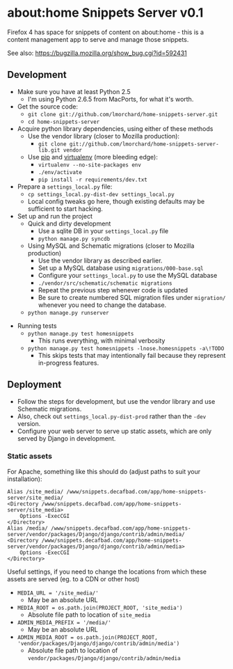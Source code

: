 # about:home Snippets Server v0.1

Firefox 4 has space for snippets of content on about:home - this is a content
management app to serve and manage those snippets.

See also: <https://bugzilla.mozilla.org/show_bug.cgi?id=592431>

## Development

* Make sure you have at least Python 2.5
    * I'm using Python 2.6.5 from MacPorts, for what it's worth.
* Get the source code:
    * `git clone git://github.com/lmorchard/home-snippets-server.git`
    * `cd home-snippets-server`
* Acquire python library dependencies, using either of these methods
    * Use the vendor library (closer to Mozilla production):
        * `git clone git://github.com/lmorchard/home-snippets-server-lib.git vendor`
    * Use [pip][] and [virtualenv][] (more bleeding edge):
        * `virtualenv --no-site-packages env`
        * `./env/activate`
        * `pip install -r requirements/dev.txt`
* Prepare a `settings_local.py` file:
    * `cp settings_local.py-dist-dev settings_local.py`
    * Local config tweaks go here, though existing defaults may be sufficient to start hacking.
* Set up and run the project
    * Quick and dirty development
        * Use a sqlite DB in your `settings_local.py` file
        * `python manage.py syncdb`
    * Using MySQL and Schematic migrations (closer to Mozilla production)
        * Use the vendor library as described earlier.
        * Set up a MySQL database using `migrations/000-base.sql`
        * Configure your `settings_local.py` to use the MySQL database
        * `./vendor/src/schematic/schematic migrations`
        * Repeat the previous step whenever code is updated
        * Be sure to create numbered SQL migration files under `migration/` whenever you need to change the database.
    * `python manage.py runserver`
        
[virtualenv]: http://pypi.python.org/pypi/virtualenv
[pip]: http://pip.openplans.org/
        
* Running tests
    * `python manage.py test homesnippets`
        * This runs everything, with minimal verbosity
    * `python manage.py test homesnippets -lnose.homesnippets -a\!TODO`
        * This skips tests that may intentionally fail because they represent in-progress features.

## Deployment

* Follow the steps for development, but use the vendor library and use Schematic migrations.
* Also, check out `settings_local.py-dist-prod` rather than the `-dev` version.
* Configure your web server to serve up static assets, which are only served by Django in development.

### Static assets

For Apache, something like this should do (adjust paths to suit your installation):
   
    Alias /site_media/ /www/snippets.decafbad.com/app/home-snippets-server/site_media/
    <Directory /www/snippets.decafbad.com/app/home-snippets-server/site_media>
        Options -ExecCGI
    </Directory>
    Alias /media/ /www/snippets.decafbad.com/app/home-snippets-server/vendor/packages/Django/django/contrib/admin/media/
    <Directory /www/snippets.decafbad.com/app/home-snippets-server/vendor/packages/Django/django/contrib/admin/media>
        Options -ExecCGI
    </Directory>

Useful settings, if you need to change the locations from which these assets are served (eg. to a CDN or other host)

* `MEDIA_URL = '/site_media/'`
    * May be an absolute URL
* `MEDIA_ROOT = os.path.join(PROJECT_ROOT, 'site_media')`
    * Absolute file path to location of `site_media`
* `ADMIN_MEDIA_PREFIX = '/media/'`
    * May be an absolute URL
* `ADMIN_MEDIA_ROOT = os.path.join(PROJECT_ROOT, 'vendor/packages/Django/django/contrib/admin/media')`
    * Absolute file path to location of `vendor/packages/Django/django/contrib/admin/media`
